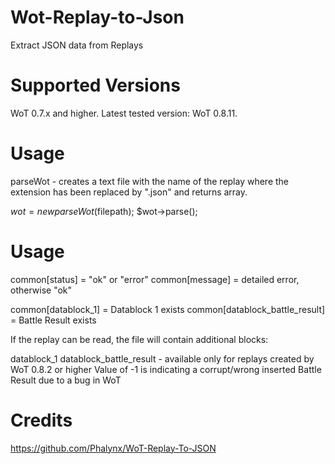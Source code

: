 Wot-Replay-to-Json
==================

Extract JSON data from Replays


Supported Versions
==================
WoT 0.7.x and higher.
Latest tested version: WoT 0.8.11.

Usage
==================

parseWot - creates a text file with the name of the replay where the extension has been replaced by ".json" and returns array.

$wot = new parseWot($filepath);
$wot->parse();

Usage
==================
common[status] = "ok" or "error"
common[message] = detailed error, otherwise "ok"

common[datablock_1] = Datablock 1 exists
common[datablock_battle_result] = Battle Result exists

If the replay can be read, the file will contain additional blocks:

datablock_1
datablock_battle_result - available only for replays created by WoT 0.8.2 or higher Value of -1 is indicating a corrupt/wrong inserted Battle Result due to a bug in WoT

Credits
==================
https://github.com/Phalynx/WoT-Replay-To-JSON